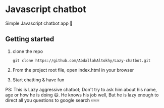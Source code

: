 # Javascript chatbot

Simple Javascript chatbot app 🤖

## Getting started

1. clone the repo

   `git clone https://github.com/AbdallahAltokhy/Lazy-chatbot.git`

2. From the project root file, open index.html in your browser

2. Start chatting & have fun


PS: This is Lazy aggressive chatbot; Don't try to ask him about his name, age or how he is doing 😃.
    He knows his job well, But he is lazy enough to direct all you questions to google search 💤💤
